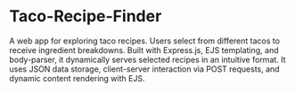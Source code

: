 # Taco-Recipe-Finder
A web app for exploring taco recipes. Users select from different tacos to receive ingredient breakdowns. Built with Express.js, EJS templating, and body-parser, it dynamically serves selected recipes in an intuitive format. It uses JSON data storage, client-server interaction via POST requests, and dynamic content rendering with EJS.
